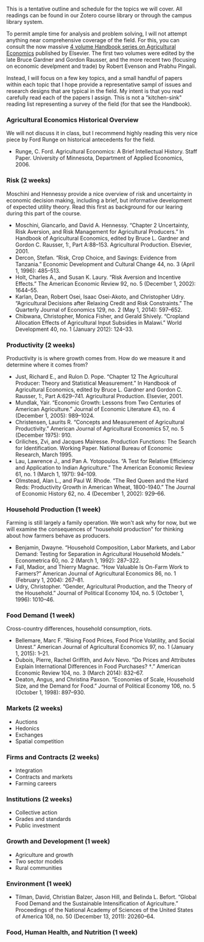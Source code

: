 This is a tentative outline and schedule for the topics we will cover. All readings can be found in our Zotero course library or through the campus library system.

To permit ample time for analysis and problem solving, I will not attempt anything near comprehensive coverage of the field. For this, you can consult the now massive [4 volume Handbook series on Agricultural Economics](http://www.sciencedirect.com.ezproxy.library.wisc.edu/science/handbooks/15740072/4)  published by Elsevier. The first two volumes were edited by the late Bruce Gardner and Gordon Rausser, and the more recent two (focusing on economic develpment and trade) by Robert Evenson and Prabhu Pingali.

Instead, I will focus on a few key topics, and a small handful of papers within
each topic that I hope provide a representative sampl of issues and research
designs that are typical in the field. My intent is that you read carefully
read each of the papers I assign. This is not a "kitchen-sink" reading list
representing a survey of the field (for that see the Handbook).

### Agricultural Economics Historical Overview

We will not discuss it in class, but I recommend highly reading this very nice
piece by Ford Runge on historical antecedents for the field.

- Runge, C. Ford. Agricultural Economics: A Brief Intellectual History. Staff
  Paper. University of Minnesota, Department of Applied Economics, 2006.

### Risk (2 weeks)

Moschini and Hennessy provide a nice overview of risk and uncertainty in economic decision making, including a brief, but informative development of expected utility theory. Read this first as background for our learing during this part of the course.

- Moschini, Giancarlo, and David A. Hennessy. “Chapter 2 Uncertainty, Risk
  Aversion, and Risk Management for Agricultural Producers.” In Handbook of
  Agricultural Economics, edited by Bruce L. Gardner and Gordon C. Rausser, 1:,
  Part A:88–153. Agricultural Production. Elsevier, 2001.
- Dercon, Stefan. “Risk, Crop Choice, and Savings: Evidence from Tanzania.”
  Economic Development and Cultural Change 44, no. 3 (April 1, 1996): 485–513.
- Holt, Charles A., and Susan K. Laury. “Risk Aversion and Incentive Effects.”
  The American Economic Review 92, no. 5 (December 1, 2002): 1644–55.
- Karlan, Dean, Robert Osei, Isaac Osei-Akoto, and Christopher Udry.
  “Agricultural Decisions after Relaxing Credit and Risk Constraints.” The
  Quarterly Journal of Economics 129, no. 2 (May 1, 2014): 597–652.
- Chibwana, Christopher, Monica Fisher, and Gerald Shively. “Cropland
  Allocation Effects of Agricultural Input Subsidies in Malawi.” World
  Development 40, no. 1 (January 2012): 124–33.

### Productivity (2 weeks)

Productivity is is where growth comes from. How do we measure it and determine
where it comes from?

- Just, Richard E., and Rulon D. Pope. “Chapter 12 The Agricultural Producer:
  Theory and Statistical Measurement.” In Handbook of Agricultural Economics,
  edited by Bruce L. Gardner and Gordon C. Rausser, 1:, Part A:629–741.
  Agricultural Production. Elsevier, 2001.
- Mundlak, Yair. “Economic Growth: Lessons from Two Centuries of American
  Agriculture.” Journal of Economic Literature 43, no. 4 (December 1, 2005):
  989–1024.
- Christensen, Laurits R. “Concepts and Measurement of Agricultural
  Productivity.” American Journal of Agricultural Economics 57, no. 5 (December
  1975): 910.
- Griliches, Zvi, and Jacques Mairesse. Production Functions: The Search for
  Identification. Working Paper. National Bureau of Economic Research, March 1995. 
- Lau, Lawrence J., and Pan A. Yotopoulos. “A Test for Relative Efficiency and
  Application to Indian Agriculture.” The American Economic Review 61, no. 1
  (March 1, 1971): 94–109.
- Olmstead, Alan L., and Paul W. Rhode. “The Red Queen and the Hard Reds:
  Productivity Growth in American Wheat, 1800-1940.” The Journal of Economic
  History 62, no. 4 (December 1, 2002): 929–66.

### Household Production (1 week)

Farming is still largely a family operation. We won't ask why for now, but we
will examine the consequences of "household production" for thinking about how
farmers behave as producers.

- Benjamin, Dwayne. “Household Composition, Labor Markets, and Labor Demand:
  Testing for Separation in Agricultural Household Models.” Econometrica 60,
  no. 2 (March 1, 1992): 287–322.
- Fall, Madior, and Thierry Magnac. “How Valuable Is On-Farm Work to Farmers?”
  American Journal of Agricultural Economics 86, no. 1 (February 1, 2004):
  267–81.
- Udry, Christopher. “Gender, Agricultural Production, and the Theory of the
  Household.” Journal of Political Economy 104, no. 5 (October 1, 1996):
  1010–46.

### Food Demand (1 week)

Cross-country differences, household consumption, riots.

- Bellemare, Marc F. “Rising Food Prices, Food Price Volatility, and Social
  Unrest.” American Journal of Agricultural Economics 97, no. 1 (January 1,
  2015): 1–21.
- Dubois, Pierre, Rachel Griffith, and Aviv Nevo. “Do Prices and Attributes
  Explain International Differences in Food Purchases? †.” American Economic
  Review 104, no. 3 (March 2014): 832–67.
- Deaton, Angus, and Christina Paxson. “Economies of Scale, Household Size, and
  the Demand for Food.” Journal of Political Economy 106, no. 5 (October 1,
  1998): 897–930.

### Markets (2 weeks)

- Auctions
- Hedonics
- Exchanges
- Spatial competition

### Firms and Contracts (2 weeks)

- Integration
- Contracts and markets
- Farming careers

### Institutions (2 weeks)

- Collective action
- Grades and standards
- Public investment

### Growth and Development (1 week)

- Agriculture and growth
- Two sector models
- Rural communities

### Environment (1 week)

- Tilman, David, Christian Balzer, Jason Hill, and Belinda L. Befort. “Global
  Food Demand and the Sustainable Intensification of Agriculture.” Proceedings
  of the National Academy of Sciences of the United States of America 108, no.
  50 (December 13, 2011): 20260–64.

### Food, Human Health, and Nutrition (1 week)